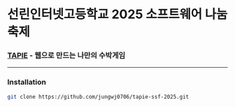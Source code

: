 # 선린인터넷고등학교 2025 소프트웨어 나눔축제
### [TAPIE](https://tapie.kr/) - 웹으로 만드는 나만의 수박게임
---
### Installation

```bash
git clone https://github.com/jungwj0706/tapie-ssf-2025.git
```
